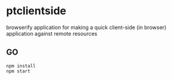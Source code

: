 # ptclientside

browserify application for making a quick client-side (in browser) application against remote resources

## GO

    npm install
    npm start
